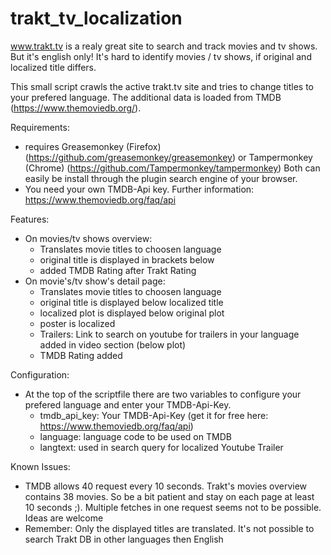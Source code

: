 # trakt_tv_localization

www.trakt.tv is a realy great site to search and track movies and tv shows.
But it's english only!
It's hard to identify movies / tv shows, if original and localized title differs.

This small script crawls the active trakt.tv site and tries to change titles to your prefered language.
The additional data is loaded from TMDB (https://www.themoviedb.org/).

Requirements:
- requires Greasemonkey (Firefox) (https://github.com/greasemonkey/greasemonkey)
  or Tampermonkey (Chrome) (https://github.com/Tampermonkey/tampermonkey)
  Both can easily be install through the plugin search engine of your browser.
- You need your own TMDB-Api key.
  Further information: https://www.themoviedb.org/faq/api

Features:
- On movies/tv shows overview:
  - Translates movie titles to choosen language
  - original title is displayed in brackets below
  - added TMDB Rating after Trakt Rating
- On movie's/tv show's detail page:
  - Translates movie titles to choosen language
  - original title is displayed below localized title
  - localized plot is displayed below original plot
  - poster is localized
  - Trailers: Link to search on youtube for trailers in your language added in video section (below plot)
  - TMDB Rating added

Configuration:
- At the top of the scriptfile there are two variables to configure your prefered language and enter your TMDB-Api-Key.
  - tmdb_api_key: Your TMDB-Api-Key (get it for free here: https://www.themoviedb.org/faq/api)
  - language: language code to be used on TMDB
  - langtext: used in search query for localized Youtube Trailer

Known Issues:
- TMDB allows 40 request every 10 seconds.
  Trakt's movies overview contains 38 movies.
  So be a bit patient and stay on each page at least 10 seconds ;).
  Multiple fetches in one request seems not to be possible.
  Ideas are welcome
- Remember: Only the displayed titles are translated. It's not possible to search Trakt DB in other languages then English
